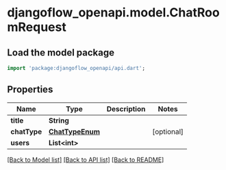 # djangoflow_openapi.model.ChatRoomRequest

## Load the model package
```dart
import 'package:djangoflow_openapi/api.dart';
```

## Properties
Name | Type | Description | Notes
------------ | ------------- | ------------- | -------------
**title** | **String** |  | 
**chatType** | [**ChatTypeEnum**](ChatTypeEnum.md) |  | [optional] 
**users** | **List&lt;int&gt;** |  | 

[[Back to Model list]](../README.md#documentation-for-models) [[Back to API list]](../README.md#documentation-for-api-endpoints) [[Back to README]](../README.md)


